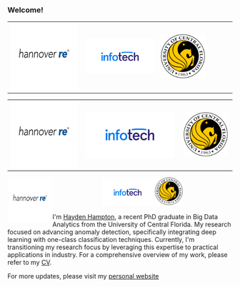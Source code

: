 ### Welcome!

<div>
<table class="images" width="100%"  style="border:0px solid white;width:100%;">
    <tr style="border: 0px;">
        <td width="33%" style="border:0px; width:33.33%">
            <img src="https://github.com/haydendhampton/haydendhampton/blob/main/hannoverre_logo.jpg" width="150"/>
        </td>
        <td width="33%" style="border:0px; width:33.33%">
   		<img src="https://github.com/haydendhampton/haydendhampton/blob/main/infotech_logo.png" width="200"/>
        </td>
        <td width="33%" style="border:0px; width:33.33%">
   		<img src="https://github.com/haydendhampton/haydendhampton/blob/main/ucf_logo.png" width="100"/>	
        </td>
    </tr>
</table>
<div>
	
<div>
    <table style="border:0px solid white;">
	    <tr style="border: 0px;">
    	    <td>
	    	<img src="https://github.com/haydendhampton/haydendhampton/blob/main/hannoverre_logo.jpg" width="150"/>
	    </td>
            <td style="padding:10px">
            	<img src="https://github.com/haydendhampton/haydendhampton/blob/main/infotech_logo.png" width="200"/>
	    </td>
            <td style="padding:10px">
            	<img src="https://github.com/haydendhampton/haydendhampton/blob/main/ucf_logo.png" width="100"/>
            </td>
        </tr>
    </table>
<div>


<p  align="center" width="100%">
<img width="20%" src="https://github.com/haydendhampton/haydendhampton/blob/main/hannoverre_logo.jpg" style="display:inline-block;float:left;margin-left:auto;margin-right:auto">

<img width="22.5%" src="https://github.com/haydendhampton/haydendhampton/blob/main/infotech_logo.png" /> 
<img width="12.5%" src="https://github.com/haydendhampton/haydendhampton/blob/main/ucf_logo.png" />
</p>

I'm [Hayden Hampton](https://haydenhampton.com/), a recent PhD graduate in Big Data Analytics from the University of Central Florida. My research focused on advancing anomaly detection, specifically integrating deep learning with one-class classification techniques. Currently, I'm transitioning my research focus by leveraging this expertise to practical applications in industry. For a comprehensive overview of my work, please refer to my [CV](https://haydenhampton.com/wp-content/uploads/2024/01/Hayden_Hampton_CV.pdf).

For more updates, please visit my [personal website](https://haydenhampton.com/)

<!--

id="image-table"

<img width="20%" src="https://github.com/haydendhampton/haydendhampton/blob/main/hannoverre_logo.jpg" height="150"/>

&emsp;

|  <br> <br> <img width="20%" src="https://github.com/haydendhampton/haydendhampton/blob/main/hannoverre_logo.jpg"> | <img width="22.5%" src="https://github.com/haydendhampton/haydendhampton/blob/main/infotech_logo.png"> | <img width="12.5%" src="https://github.com/haydendhampton/haydendhampton/blob/main/ucf_logo.png"> |


<p float="center">
<img src="https://github.com/haydendhampton/haydendhampton/blob/main/ucf_logo.png" width="100"/>
&emsp;
<img src="https://github.com/haydendhampton/haydendhampton/blob/main/infotech_logo.png" width="200"/> 
&emsp;
<img src="https://github.com/haydendhampton/haydendhampton/blob/main/hannover_logo.jpg" width="175"/>
</p>


<br clear="left"/>
<p float="left">
  <img src="https://github.com/haydendhampton/haydendhampton/blob/main/ucf_logo.png" width="100">
  <img src="https://github.com/haydendhampton/haydendhampton/blob/main/infotech_logo.png" width="200">
  <img src="https://github.com/haydendhampton/haydendhampton/blob/main/21403.png" align="left" width="150">
</p>
  <img src="https://github.com/haydendhampton/haydendhampton/blob/main/12569.png" width="250", height="50">
<img src="https://github.com/haydendhampton/haydendhampton/blob/main/hannover_logo.jpg" width="175">
height="100"
**haydendhampton/haydendhampton** is a ✨ _special_ ✨ repository because its `README.md` (this file) appears on your GitHub profile.

Here are some ideas to get you started:

![alt text](https://github.com/haydendhampton/haydendhampton/blob/main/ucf_logo.png)

- 🔭 I’m currently working on ...
- 🌱 I’m currently learning ...
- 👯 I’m looking to collaborate on ...
- 🤔 I’m looking for help with ...
- 💬 Ask me about ...
- 📫 How to reach me: ...
- 😄 Pronouns: ...
- ⚡ Fun fact: ...
-->
